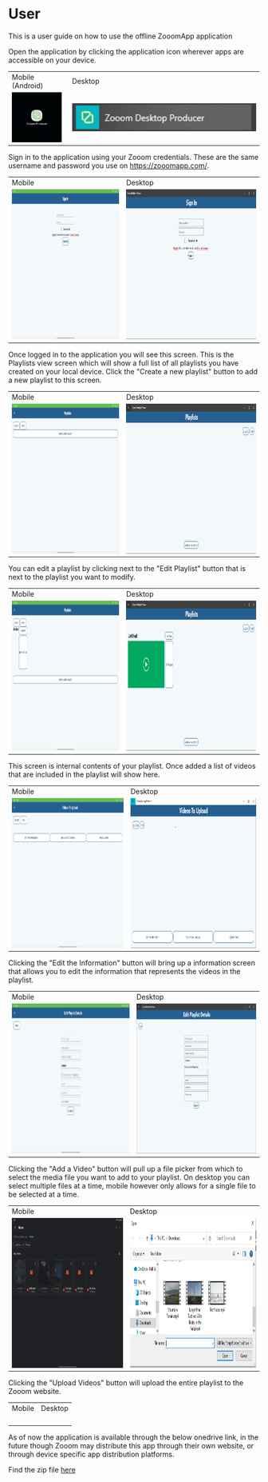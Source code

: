 # User 
This is a user guide on how to use the offline ZooomApp application

Open the application by clicking the application icon wherever apps are accessible on your device.
    <table>
      <tr>
         <td>Mobile (Android)</td>
         <td>Desktop</td>
      </tr>
      <tr>
         <td><img src="https://github.com/Line98Dev/offline-video-editing/blob/master/Auxiliary%20Files/Android-Screenshots/Android-AppDrawer.jpg?raw=true" width="100"></td>
         <td><img src="https://github.com/Line98Dev/offline-video-editing/blob/master/Auxiliary%20Files/UWP-Screenshots/windows-start-menu-application.png" width="400"></td>
      </tr>
    </table>

Sign in to the application using your Zooom credentials. These are the same username and password you use on https://zooomapp.com/.
    <table>
      <tr>
         <td>Mobile</td>
         <td>Desktop</td>
      </tr>
      <tr>
         <td> <img src="https://github.com/Line98Dev/offline-video-editing/blob/master/Auxiliary%20Files/Android-Screenshots/Android-Login.jpg" height="300"></td>
         <td><img src="https://github.com/Line98Dev/offline-video-editing/blob/master/Auxiliary%20Files/UWP-Screenshots/UWP-Login.png" height="300"></td>
      </tr>
    </table>
    
Once logged in to the application you will see this screen. This is the Playlists view screen which will show a full list of all playlists you have created on your local device. Click the "Create a new playlist" button to add a new playlist to this screen.
    <table>
      <tr>
         <td>Mobile</td>
         <td>Desktop</td>
      </tr>
      <tr>
         <td> <img src="https://github.com/Line98Dev/offline-video-editing/blob/master/Auxiliary%20Files/Android-Screenshots/Android-EmptyPlaylistView.jpg" height="300"></td>
         <td><img src="https://github.com/Line98Dev/offline-video-editing/blob/master/Auxiliary%20Files/UWP-Screenshots/UWP-EmptyPlaylistView.png" height="300"></td>
      </tr>
    </table>
    
You can edit a playlist by clicking next to the "Edit Playlist" button that is next to the playlist you want to modify.
    <table>
      <tr>
         <td>Mobile</td>
         <td>Desktop</td>
      </tr>
      <tr>
         <td> <img src="https://github.com/Line98Dev/offline-video-editing/blob/master/Auxiliary%20Files/Android-Screenshots/Android-NewPlaylistAdded.jpg" height="300"></td>
         <td><img src="https://github.com/Line98Dev/offline-video-editing/blob/master/Auxiliary%20Files/UWP-Screenshots/UWP-PlaylistCreated.png" height="300"></td>
      </tr>
    </table>
    
This screen is internal contents of your playlist. Once added a list of videos that are included in the playlist will show here.
    <table>
      <tr>
         <td>Mobile</td>
         <td>Desktop</td>
      </tr>
      <tr>
         <td> <img src="https://github.com/Line98Dev/offline-video-editing/blob/master/Auxiliary%20Files/Android-Screenshots/Android-EmptyVideoView.jpg" height="300"></td>
         <td><img src="https://github.com/Line98Dev/offline-video-editing/blob/master/Auxiliary%20Files/UWP-Screenshots/UWP-EmptyVideoView.png" height="300"></td>
      </tr>
    </table>
    
Clicking the "Edit the Information" button will bring up a information screen that allows you to edit the information that represents the videos in the playlist.
    <table>
      <tr>
         <td>Mobile</td>
         <td>Desktop</td>
      </tr>
      <tr>
         <td> <img src="https://github.com/Line98Dev/offline-video-editing/blob/master/Auxiliary%20Files/Android-Screenshots/Android-PlaylistDetails.jpg" height="300"></td>
         <td><img src="https://github.com/Line98Dev/offline-video-editing/blob/master/Auxiliary%20Files/UWP-Screenshots/UWP-PlaylistDetails.png" height="300"></td>
      </tr>
    </table>
    
Clicking the "Add a Video" button will pull up a file picker from which to select the media file you want to add to your playlist. On desktop you can select multiple files at a time, mobile however only allows for a single file to be selected at a time.
    <table>
      <tr>
         <td>Mobile</td>
         <td>Desktop</td>
      </tr>
      <tr>
         <td> <img src="https://github.com/Line98Dev/offline-video-editing/blob/master/Auxiliary%20Files/Android-Screenshots/Android-FilePicker.jpg" height="300"></td>
         <td><img src="https://github.com/Line98Dev/offline-video-editing/blob/master/Auxiliary%20Files/UWP-Screenshots/UWP-FilePicker.png" height="300"></td>
      </tr>
    </table>
    
Clicking the "Upload Videos" button will upload the entire playlist to the Zooom website.
    <table>
      <tr>
         <td>Mobile</td>
         <td>Desktop</td>
      </tr>
      <tr>
         <td> <img src="" height="300"></td>
         <td><img src="" height="300"></td>
      </tr>
    </table>
    
   
As of now the application is available through the below onedrive link, in the future though Zooom may distribute this app through their own website, or through device specific app distribution platforms.

Find the zip file [here](https://ballstate-my.sharepoint.com/personal/htline_bsu_edu/_layouts/15/onedrive.aspx?id=%2Fpersonal%2Fhtline%5Fbsu%5Fedu%2FDocuments%2FClasses%2FSpring%202021%2FCS%20498%2FIteration%203&originalPath=aHR0cHM6Ly9iYWxsc3RhdGUtbXkuc2hhcmVwb2ludC5jb20vOmY6L2cvcGVyc29uYWwvaHRsaW5lX2JzdV9lZHUvRXRQUTk1VlN0QTlHbFpmMjBKNlJzdUFCUTgzb0t5b3A2Ukl5dTVPOF8xRFBaUT9ydGltZT1wOHpJdjF6SjJFZw)

